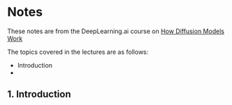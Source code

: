 # Notes

These notes are from the DeepLearning.ai course on [How Diffusion Models Work](https://www.deeplearning.ai/short-courses/how-diffusion-models-work/)

The topics covered in the lectures are as follows:
- Introduction 
- 


## 1. Introduction 
 
